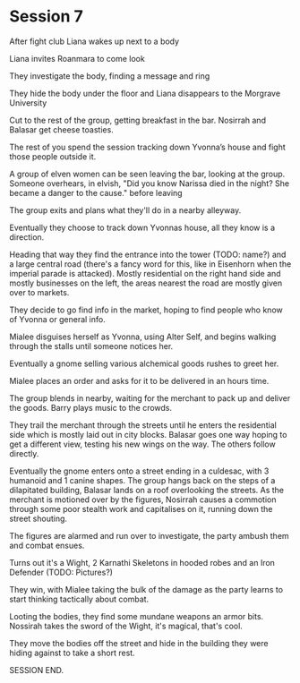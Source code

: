 # Session 7

After fight club Liana wakes up next to a body

Liana invites Roanmara to come look

They investigate the body, finding a message and ring

They hide the body under the floor and Liana disappears to the Morgrave University

Cut to the rest of the group, getting breakfast in the bar. Nosirrah and Balasar get cheese toasties.

The rest of you spend the session tracking down Yvonna’s house and fight those people outside it.

A group of elven women can be seen leaving the bar, looking at the group. Someone overhears, in elvish, "Did you know Narissa died in the night? She became a danger to the cause." before leaving

The group exits and plans what they'll do in a nearby alleyway.

Eventually they choose to track down Yvonnas house, all they know is a direction.

Heading that way they find the entrance into the tower (TODO: name?) and a large central road (there's a fancy word for this, like in Eisenhorn when the imperial parade is attacked). Mostly residential on the right hand side and mostly businesses on the left, the areas nearest the road are mostly given over to markets.

They decide to go find info in the market, hoping to find people who know of Yvonna or general info.

Mialee disguises herself as Yvonna, using Alter Self, and begins walking through the stalls until someone notices her.

Eventually a gnome selling various alchemical goods rushes to greet her.

Mialee places an order and asks for it to be delivered in an hours time.

The group blends in nearby, waiting for the merchant to pack up and deliver the goods. Barry plays music to the crowds.

They trail the merchant through the streets until he enters the residential side which is mostly laid out in city blocks. Balasar goes one way hoping to get a different view, testing his new wings on the way. The others follow directly.

Eventually the gnome enters onto a street ending in a culdesac, with 3 humanoid and 1 canine shapes. The group hangs back on the steps of a dilapitated building, Balasar lands on a roof overlooking the streets. As the merchant is motioned over by the figures, Nosirrah causes a commotion through some poor stealth work and capitalises on it, running down the street shouting.

The figures are alarmed and run over to investigate, the party ambush them and combat ensues.

Turns out it's a Wight, 2 Karnathi Skeletons in hooded robes and an Iron Defender (TODO: Pictures?)

They win, with Mialee taking the bulk of the damage as the party learns to start thinking tactically about combat.

Looting the bodies, they find some mundane weapons an armor bits. Nossirah takes the sword of the Wight, it's magical, that's cool.

They move the bodies off the street and hide in the building they were hiding against to take a short rest.

SESSION END.